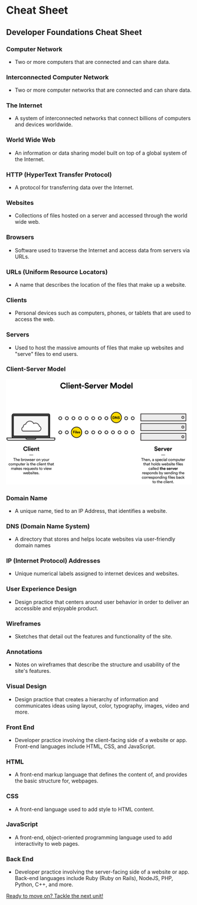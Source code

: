 # Cheat Sheet

## Developer Foundations Cheat Sheet

### Computer Network

* Two or more computers that are connected and can share data.

### Interconnected Computer Network

* Two or more computer networks that are connected and can share data.

### The Internet

* A system of interconnected networks that connect billions of computers and devices worldwide.

### World Wide Web

* An information or data sharing model built on top of a global system of the Internet.

### HTTP \(HyperText Transfer Protocol\)

* A protocol for transferring data over the Internet.

### Websites

* Collections of files hosted on a server and accessed through the world wide web.

### Browsers

* Software used to traverse the Internet and access data from servers via URLs.

### URLs \(Uniform Resource Locators\)

* A name that describes the location of the files that make up a website.

### Clients

* Personal devices such as computers, phones, or tablets that are used to access the web.

### Servers

* Used to host the massive amounts of files that make up websites and "serve" files to end users.

### Client-Server Model

![](../.gitbook/assets/client-server.png)

### Domain Name

* A unique name, tied to an IP Address, that identifies a website.

### DNS \(Domain Name System\)

* A directory that stores and helps locate websites via user-friendly domain names

### IP \(Internet Protocol\) Addresses

* Unique numerical labels     assigned to internet devices and websites.

### User Experience Design

* Design practice that centers around user behavior in order to deliver an accessible and enjoyable product.

### Wireframes

* Sketches that detail out the features and functionality of the site.

### Annotations

* Notes on wireframes that describe the structure and usability of the site's features.

### Visual Design

* Design practice that creates a hierarchy of information and communicates ideas using layout, color, typography, images, video and more.

### Front End

* Developer practice involving the client-facing side of a website or app. Front-end languages include HTML, CSS, and JavaScript.

### HTML

* A front-end markup language that defines the content of, and provides the basic structure for, webpages.

### CSS

* A front-end language used to add style to HTML content. 

### JavaScript

* A front-end, object-oriented programming language used to add interactivity to web pages.

### Back End

* Developer practice involving the server-facing side of a website or app. Back-end languages include Ruby \(Ruby on Rails\), NodeJS, PHP, Python, C++, and more.

[Ready to move on? Tackle the next unit!](../developer-tools-intro/)

